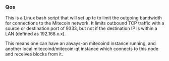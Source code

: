 ### Qos ###

This is a Linux bash script that will set up tc to limit the outgoing bandwidth for connections to the Mitecoin network. It limits outbound TCP traffic with a source or destination port of 9333, but not if the destination IP is within a LAN (defined as 192.168.x.x).

This means one can have an always-on mitecoind instance running, and another local mitecoind/mitecoin-qt instance which connects to this node and receives blocks from it.
